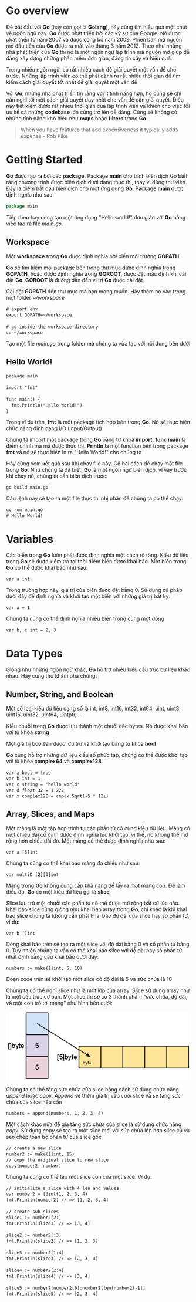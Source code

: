 <!-- # Go - Overview
Go là một ngôn ngữ đa mục đích, được dùng để thiết kế hệ thống. Nó được phát triển bởi Google vào 2007. Nó mạnh mẽ, biên dịch tĩnh và còn hỗ trợ lập trình đồng thời.
Các chương trình được xây dựng bằng cách sử dụng các packages, để quản lý hiệu quả các dependencies. Việc thực thi Go sử dụng một trình biên dịch truyền thống và liên kiết các model để tạo ra các đoạn mã
thực thi. Ngôn ngữ Go được giới thiệu vào tháng 11 năm 2009 và được sử dụng trong một số hệ thống của Google.

Features of Go Programming
=======
Những tính năng quan trọng nhất của Go được liệt kê bên dưới:
- Hỗ trợ -->

# Go overview
Để bắt đầu với **Go** (hay còn gọi là **Golang**), hãy cũng tìm hiểu qua một chút về ngôn ngữ này. **Go** được phát triển bởi các kỹ sư của Google. Nó được phát triển từ năm 2007 và được công bố năm 2009. Phiên bản mã nguồn mở đầu tiên của **Go** được ra mắt vào tháng 3 năm 2012. Theo như những nhà phát triển của **Go** thì nó là một ngôn ngữ lập trình mã nguồn mở giúp dễ dàng xây dựng những phần mềm đơn giản, đáng tin cậy và hiệu quả.

Trong nhiều ngôn ngữ, có rất nhiều cách để giải quyết một vấn đề cho trước.  Những lập trình viên có thể phải dành ra rất nhiều thời gian để tìm kiếm cách giải quyết tốt nhất để giải quyết một vấn đề

Với **Go**, những nhà phát triển tin rằng với ít tính năng hơn, họ cũng sẽ chỉ cần nghĩ tới một cách giải quyết duy nhất cho vấn đề cần giải quyết. Điều này tiết kiệm được rất nhiều thời gian của lập trình viên và khiến cho việc tối ưu kể cả những **codebase** lớn cũng trở lên dễ dàng. Cũng sẽ không có những tính năng khó hiểu như **maps** hoặc **filters** trong **Go**

> When you have features that add expensiveness it typically adds expense - Rob Pike

# Getting Started
**Go** được tạo ra bởi các **package**. Package **main** cho trình biên dịch Go biết rằng chương trình được biên dịch dưới dạng thực thi, thay vì dùng thư viện. Đây là điểm bắt đầu biên dịch cho một ứng dụng **Go**. Package **main** được định nghĩa như sau:
```go
package main
```

Tiếp theo hay cùng tạo một ứng dụng "Hello world!" đơn giản với **Go** bằng việc tạo ra file *main.go*.

## Workspace
Một **workspace** trong **Go** được định nghĩa bởi biến môi trường **GOPATH**.

**Go** sẽ tìm kiếm mọi package bên trong thư mục được định nghĩa trong **GOPATH**, hoặc được định nghĩa trong **GOROOT**, được đặt mặc định khi cài đặt **Go**. **GOROOT** là đường dẫn đến vị trí **Go** được cài đặt.

Cài đặt **GOPATH** đến thư mục mà bạn mong muốn. Hãy thêm nó vào trong một folder *~/workspace*

```
# export env
export GOPATH=~/workspace

# go inside the workspace directory
cd ~/workspace
```

Tạo một file *main.go* trong folder mà chúng ta vừa tạo với nội dung bên dưới

## Hello World!
```golang
package main

import "fmt"

func main() {
  fmt.Println("Hello World!")
}
```

Trong ví dụ trên, **fmt** là một package tích hợp bên trong **Go**. Nó sẽ thực hiện chức năng định dạng I/O (Input/Output)

Chúng ta import một package trong **Go** bằng từ khóa **import**. **func main** là điểm chính mà mã được thực thi. **Println** là một function bên trong package **fmt** và nó sẽ thực hiện in ra "Hello World!" cho chúng ta

Hãy cùng xem kết quả sau khi chạy file này. Có hai cách để chạy một file trong **Go**. Như chúng ta đã biết, **Go** là một ngôn ngữ biên dịch, vì vậy trước khi chạy nó, chúng ta cần biên dịch trước:

```
go build main.go
```

Câu lệnh này sẽ tạo ra một file thực thi nhị phân để chúng ta có thể chạy:

```
go run main.go
# Hello World!
```

 # Variables
 Các biến trong **Go** luôn phải được định nghĩa một cách rõ ràng. Kiểu dữ liệu trong **Go** sẽ được kiểm tra tại thời điểm biến được khai báo. Một biến trong **Go** có thể được khai báo như sau:

```golang
var a int
```

Trong trường hợp này, giá trị của biến được đặt bằng 0. Sử dụng cú pháp dưới đây để định nghĩa và khởi tạo một biến với những giá trị bất kỳ:

```golang
var a = 1
```

Chúng ta cũng có thể định nghĩa nhiều biến trong cùng một dòng

```golang
var b, c int = 2, 3
```

# Data Types
Giống như những ngôn ngữ khác, **Go** hỗ trợ nhiều kiểu cấu trúc dữ liệu khác nhau. Hãy cùng thử khám phá chúng:

## Number, String, and Boolean

Một số loại kiểu dữ liệu dạng số là int, int8, int16, int32, int64, uint, uint8, uint16, uint32, uint64, uintptr, ...

Kiểu chuỗi trong **Go** được lưu thành một chuỗi các bytes. Nó được khai báo với từ khóa **string**

Một giá trị boolean được lưu trữ và khởi tạo bằng từ khóa **bool**

**Go** cũng hỗ trợ những dữ liệu kiểu số phức tạp, chúng có thể được khởi tạo với từ khóa **complex64** và **complex128**

```golang
var a bool = true
var b int = 1
var c string = 'hello world'
var d float 32 = 1.222
var x complex128 = cmplx.Sqrt(-5 * 12i)
```

## Array, Slices, and Maps

Một mảng là một tập hợp trình tự các phần tử có cùng kiểu dữ liệu. Mảng có một chiều dài cố định được định nghĩa lúc khởi tạo, vì thế, nó không thể mở rộng hơn chiều dài đó. Một mảng có thể được định nghĩa như sau:

```golang
var a [5]int
```

Chúng ta cũng có thể khai báo mảng đa chiều như sau:

```golang
var multiD [2][3]int
```

Mảng trong **Go** không cung cấp khả năng để lấy ra một mảng con. Để làm điều đó, **Go** có một kiểu dữ liệu gọi là **slice**

Slice lưu trữ một chuỗi các phần tử có thể được mở rộng bất cứ lúc nào. Khai báo slice cũng giống như khai báo array trong **Go**, chỉ khác là khi khai báo slice chúng ta không cần phải khai báo độ dài của slice hay số phần tử, ví dụ:

```golang
var b []int
```

Dòng khai báo trên sẽ tạo ra một slice với độ dài bằng 0 và số phần tử bằng 0. Tuy nhiên chúng ta vẫn có thể khai báo slice với độ dài hay số phần tử nhất định bằng câu khai báo dưới đây:

```golang
numbers := make([]int, 5, 10)
```

Đoạn code trên sẽ khởi tạo một slice có độ dài là 5 và sức chứa là 10

Chúng ta có thể nghĩ slice như là một lớp của array. Slice sử dụng array như là một cấu trúc cơ bản. Một slice thì sẽ có 3 thành phần: "sức chứa, độ dài, và một con trỏ tới mảng" như hình bên dưới:

![Slice Array](/images/slice_array.png)

Chúng ta có thể tăng sức chứa của slice bằng cách sử dụng chức năng *append* hoặc *copy*. *Append* sẽ thêm giá trị vào cuối slice và sẽ tăng sức chứa của slice nếu cần

```golang
numbers = append(numbers, 1, 2, 3, 4)
```

Một cách khác nữa để gia tăng sức chứa của slice là sử dụng chức năng *copy*. Sử dụng *copy* sẽ tạo ra một slice mới với sức chứa lớn hơn slice cũ và sao chép toàn bộ phần tử của slice gốc

```golang
// create a new slice
number2 := make([]int, 15)
// copy the original slice to new slice
copy(number2, number)
```

Chúng ta cũng có thể tạo một slice con của một slice. Ví dụ:

```golang
// initialize a slice with 4 len and values
var number2 = []int{1, 2, 3, 4}
fmt.Println(number2) // => [1, 2, 3, 4]

// create sub slices
slice1 := number2[2:]
fmt.Println(slice1) // => [3, 4]

slice2 := number2[:3]
fmt.Println(slice2) // => [1, 2, 3]

slice3 := number2[1:4]
fmt.Println(slice3) // => [2, 3, 4]

slice4 := number2[2:4]
fmt.Println(slice4) // => [3, 4]

slice5 := number2[number2[0]:number2[len(number2)-1]]
fmt.Println(slice5) // => [2, 3, 4]     
```
